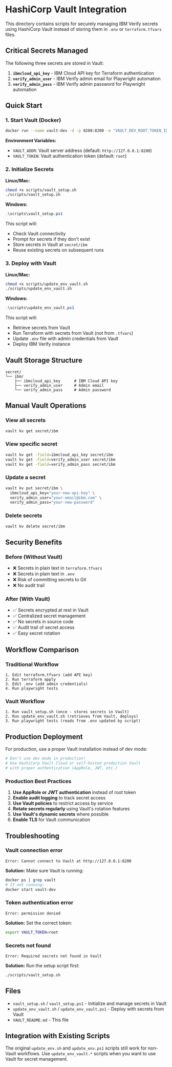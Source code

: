 # HashiCorp Vault Integration

This directory contains scripts for securely managing IBM Verify secrets using HashiCorp Vault instead of storing them in `.env` or `terraform.tfvars` files.

## Critical Secrets Managed

The following three secrets are stored in Vault:

1. **`ibmcloud_api_key`** - IBM Cloud API key for Terraform authentication
2. **`verify_admin_user`** - IBM Verify admin email for Playwright automation  
3. **`verify_admin_pass`** - IBM Verify admin password for Playwright automation

## Quick Start

### 1. Start Vault (Docker)

```bash
docker run --name vault-dev -d -p 8200:8200 -e "VAULT_DEV_ROOT_TOKEN_ID=root" hashicorp/vault
```

**Environment Variables:**
- `VAULT_ADDR`: Vault server address (default: `http://127.0.0.1:8200`)
- `VAULT_TOKEN`: Vault authentication token (default: `root`)

### 2. Initialize Secrets

**Linux/Mac:**
```bash
chmod +x scripts/vault_setup.sh
./scripts/vault_setup.sh
```

**Windows:**
```powershell
.\scripts\vault_setup.ps1
```

This script will:
- Check Vault connectivity
- Prompt for secrets if they don't exist
- Store secrets in Vault at `secret/ibm`
- Reuse existing secrets on subsequent runs

### 3. Deploy with Vault

**Linux/Mac:**
```bash
chmod +x scripts/update_env_vault.sh
./scripts/update_env_vault.sh
```

**Windows:**
```powershell
.\scripts\update_env_vault.ps1
```

This script will:
- Retrieve secrets from Vault
- Run Terraform with secrets from Vault (not from `.tfvars`)
- Update `.env` file with admin credentials from Vault
- Deploy IBM Verify instance

## Vault Storage Structure

```
secret/
└── ibm/
    ├── ibmcloud_api_key      # IBM Cloud API key
    ├── verify_admin_user     # Admin email
    └── verify_admin_pass     # Admin password
```

## Manual Vault Operations

### View all secrets

```bash
vault kv get secret/ibm
```

### View specific secret

```bash
vault kv get -field=ibmcloud_api_key secret/ibm
vault kv get -field=verify_admin_user secret/ibm
vault kv get -field=verify_admin_pass secret/ibm
```

### Update a secret

```bash
vault kv put secret/ibm \
  ibmcloud_api_key="your-new-api-key" \
  verify_admin_user="your-email@ibm.com" \
  verify_admin_pass="your-new-password"
```

### Delete secrets

```bash
vault kv delete secret/ibm
```

## Security Benefits

### Before (Without Vault)
- ❌ Secrets in plain text in `terraform.tfvars`
- ❌ Secrets in plain text in `.env`
- ❌ Risk of committing secrets to Git
- ❌ No audit trail

### After (With Vault)
- ✅ Secrets encrypted at rest in Vault
- ✅ Centralized secret management
- ✅ No secrets in source code
- ✅ Audit trail of secret access
- ✅ Easy secret rotation

## Workflow Comparison

### Traditional Workflow
```
1. Edit terraform.tfvars (add API key)
2. Run terraform apply
3. Edit .env (add admin credentials)
4. Run playwright tests
```

### Vault Workflow
```
1. Run vault_setup.sh (once - stores secrets in Vault)
2. Run update_env_vault.sh (retrieves from Vault, deploys)
3. Run playwright tests (reads from .env updated by script)
```

## Production Deployment

For production, use a proper Vault installation instead of dev mode:

```bash
# Don't use dev mode in production!
# Use HashiCorp Vault Cloud or self-hosted production Vault
# with proper authentication (AppRole, JWT, etc.)
```

### Production Best Practices

1. **Use AppRole or JWT authentication** instead of root token
2. **Enable audit logging** to track secret access
3. **Use Vault policies** to restrict access by service
4. **Rotate secrets regularly** using Vault's rotation features
5. **Use Vault's dynamic secrets** where possible
6. **Enable TLS** for Vault communication

## Troubleshooting

### Vault connection error

```
Error: Cannot connect to Vault at http://127.0.0.1:8200
```

**Solution:** Make sure Vault is running:
```bash
docker ps | grep vault
# If not running:
docker start vault-dev
```

### Token authentication error

```
Error: permission denied
```

**Solution:** Set the correct token:
```bash
export VAULT_TOKEN=root
```

### Secrets not found

```
Error: Required secrets not found in Vault
```

**Solution:** Run the setup script first:
```bash
./scripts/vault_setup.sh
```

## Files

- `vault_setup.sh` / `vault_setup.ps1` - Initialize and manage secrets in Vault
- `update_env_vault.sh` / `update_env_vault.ps1` - Deploy with secrets from Vault
- `VAULT_README.md` - This file

## Integration with Existing Scripts

The original `update_env.sh` and `update_env.ps1` scripts still work for non-Vault workflows. Use `update_env_vault.*` scripts when you want to use Vault for secret management.

